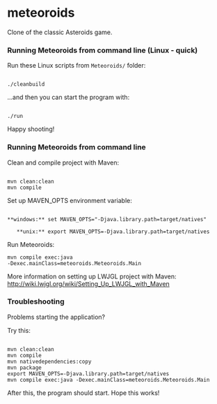 # meteoroids
Clone of the classic Asteroids game.

### Running Meteoroids from command line (Linux - quick)

Run these Linux scripts from <code>Meteoroids/</code> folder:

<code>
./cleanbuild
</code>

...and then you can start the program with:

<code>
./run
</code>

Happy shooting!

### Running Meteoroids from command line

Clean and compile project with Maven:

<code>
mvn clean:clean
mvn compile
</code>

Set up MAVEN_OPTS environment variable:

<code>
**windows:** set MAVEN_OPTS="-Djava.library.path=target/natives"
</code>

<code>
   **unix:** export MAVEN_OPTS=-Djava.library.path=target/natives
</code>

Run Meteoroids:

<code>mvn compile exec:java -Dexec.mainClass=meteoroids.Meteoroids.Main</code>

More information on setting up LWJGL project with Maven: http://wiki.lwjgl.org/wiki/Setting_Up_LWJGL_with_Maven

### Troubleshooting

Problems starting the application?

Try this:

<code>
mvn clean:clean
mvn compile
mvn nativedependencies:copy
mvn package
export MAVEN_OPTS=-Djava.library.path=target/natives
mvn compile exec:java -Dexec.mainClass=meteoroids.Meteoroids.Main
</code>

After this, the program should start. Hope this works!
